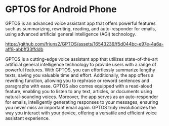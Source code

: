 # GPTOS for Android Phone

GPTOS is an advanced voice assistant app that offers powerful features such as summarizing, rewriting, reading, and auto-responder for emails, using advanced artificial general intelligence (AGI) technology.


https://github.com/friuns2/GPTOS/assets/16543239/f5d044bc-e97e-4a6a-aff8-abbff33ffddb

GPTOS is a cutting-edge voice assistant app that utilizes state-of-the-art artificial general intelligence technology to provide users with a range of powerful features. With GPTOS, you can effortlessly summarize lengthy texts, saving you valuable time and effort. Additionally, the app offers a rewriting function, allowing you to rephrase or reword sentences and paragraphs with ease. GPTOS also comes equipped with a read-aloud feature, enabling you to listen to any text, articles, or documents using natural-sounding voices. Moreover, the app serves as an auto-responder for emails, intelligently generating responses to your messages, ensuring you never miss an important email again. GPTOS truly revolutionizes the way you interact with your device, offering a versatile and efficient voice assistant experience.
